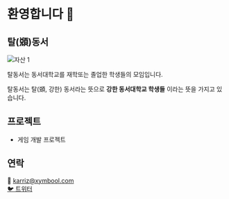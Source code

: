 # 환영합니다 👋

## 탈(䫄)동서
![자산 1](https://user-images.githubusercontent.com/10491607/186138453-80ce4c40-3533-4f81-922a-f94d1018fa41.svg)


탈동서는 동서대학교를 재학또는 졸업한 학생들의 모임입니다.

탈동서는 탈(䫄, 강한) 동서라는 뜻으로 **강한 동서대학교 학생들** 이라는 뜻을 가지고 있습니다.

## 프로젝트 
+ 게임 개발 프로젝트

## 연락
:email: karriz@xymbool.com   
[:bird: 트위터](https://twitter.com/Karriz_)

